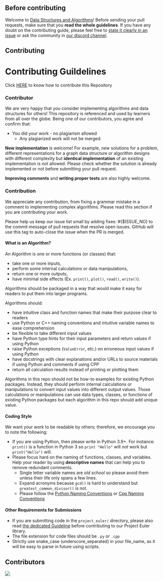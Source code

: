## Before contributing

Welcome to [Data Structures and Algorithms](https://github.com/Developer-Student-Clubs-MMDU/Data-Structures-and-Algorithms)! Before sending your pull requests, make sure that you __read the whole guidelines__. If you have any doubt on the contributing guide, please feel free to [state it clearly in an issue](https://github.com/TheAlgorithms/Python/issues/new) or ask the community in [our discord channel](https://gitter.im/TheAlgorithms).

## Contributing

# Contributing Guildelines
Click [HERE](https://github.com/Developer-Student-Clubs-MMDU/Backend-Web-Development/blob/master/Contributing.md) to know how to contribute this Repository

### Contributor

We are very happy that you consider implementing algorithms and data structures for others! This repository is referenced and used by learners from all over the globe. Being one of our contributors, you agree and confirm that:

- You did your work - no plagiarism allowed
  - Any plagiarized work will not be merged.

__New implementation__ is welcome! For example, new solutions for a problem, different representations for a graph data structure or algorithm designs with different complexity but __identical implementation__ of an existing implementation is not allowed. Please check whether the solution is already implemented or not before submitting your pull request.

__Improving comments__ and __writing proper tests__ are also highly welcome.

### Contribution

We appreciate any contribution, from fixing a grammar mistake in a comment to implementing complex algorithms. Please read this section if you are contributing your work.

Please help us keep our issue list small by adding fixes: #{$ISSUE_NO} to the commit message of pull requests that resolve open issues. GitHub will use this tag to auto-close the issue when the PR is merged.

#### What is an Algorithm?

An Algorithm is one or more functions (or classes) that:
* take one or more inputs,
* perform some internal calculations or data manipulations,
* return one or more outputs,
* have minimal side effects (Ex. `print()`, `plot()`, `read()`, `write()`).

Algorithms should be packaged in a way that would make it easy for readers to put them into larger programs.

Algorithms should:
* have intuitive class and function names that make their purpose clear to readers
* use Python or C++ naming conventions and intuitive variable names to ease comprehension
* be flexible to take different input values
* have Python type hints for their input parameters and return values if using Python
* raise Python exceptions (`ValueError`, etc.) on erroneous input values if using Python
* have docstrings with clear explanations and/or URLs to source materials if using Python and comments if using CPP
* return all calculation results instead of printing or plotting them

Algorithms in this repo should not be how-to examples for existing Python packages.  Instead, they should perform internal calculations or manipulations to convert input values into different output values.  Those calculations or manipulations can use data types, classes, or functions of existing Python packages but each algorithm in this repo should add unique value.

#### Coding Style

We want your work to be readable by others; therefore, we encourage you to note the following:

- If you are using Python, then please write in Python 3.9+. For instance:  `print()` is a function in Python 3 so `print "Hello"` will *not* work but `print("Hello")` will.
- Please focus hard on the naming of functions, classes, and variables.  Help your reader by using __descriptive names__ that can help you to remove redundant comments.
  - Single letter variable names are *old school* so please avoid them unless their life only spans a few lines.
  - Expand acronyms because `gcd()` is hard to understand but `greatest_common_divisor()` is not.
  - Please follow the [Python Naming Conventions](https://pep8.org/#prescriptive-naming-conventions) or [Cpp Naming Conventions](https://google.github.io/styleguide/cppguide.html)

#### Other Requirements for Submissions
- If you are submitting code in the `project_euler/` directory, please also read [the dedicated Guideline](https://github.com/TheAlgorithms/Python/blob/master/project_euler/README.md) before contributing to our Project Euler library.
- The file extension for code files should be `.py` or `.cpp`
- Strictly use snake_case (underscore_separated) in your file_name, as it will be easy to parse in future using scripts.



## Contributors

<a href="https://github.com/Developer-Student-Clubs-MMDU/Hacktoberfest/graphs/contributors">
  <img src="https://contrib.rocks/image?repo=Developer-Student-Clubs-MMDU/Data-Structures-and-Algorithms" />
</a>

 
